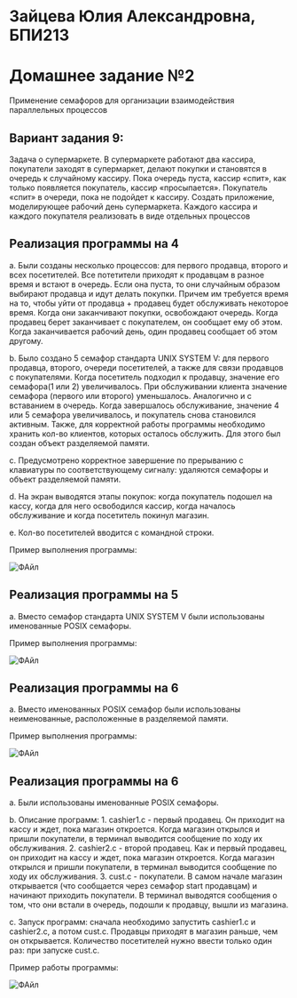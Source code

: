 # Зайцева Юлия Александровна, БПИ213

# Домашнее задание №2
Применение семафоров для организации взаимодействия параллельных процессов

## Вариант задания 9: 
Задача о супермаркете. В супермаркете работают два кассира, покупатели заходят в супермаркет, делают покупки и становятся в очередь к случайному кассиру. Пока очередь пуста, кассир «спит», как только появляется покупатель, кассир «просыпается». Покупатель «спит» в очереди, пока не подойдет к кассиру. Создать приложение, моделирующее рабочий день супермаркета. Каждого кассира и каждого покупателя реализовать в виде отдельных процессов

## Реализация программы на 4

a. Были созданы несколько процессов: для первого продавца, второго и всех посетителей. Все потетители приходят к продавцам в разное время и встают в очередь. Если она пуста, то они случайным образом выбирают продавца и идут делать покупки. Причем им требуется время на то, чтобы уйти от продавца + продавец будет обслуживать некоторое время. Когда они заканчивают покупки, освобождают очередь. Когда продавец берет заканчивает с покупателем, он сообщает ему об этом. Когда заканчивается рабочий день, один продавец сообщает об этом другому.

b. Было создано 5 семафор стандарта UNIX SYSTEM V: для первого продавца, второго, очереди посетителей, а также для связи продавцов с покупателями. Когда посетитель подходил к продавцу, значение его семафора(1 или 2) увеличивалось. При обслуживании клиента значение семафора (первого или второго) уменьшалось.  Аналогично и с вставанием в очередь. Когда завершалось обслуживание, значение 4 или 5 семафора увеличивалось, и покупатель снова становился активным. Также, для корректной работы программы необходимо хранить кол-во клиентов, которых осталось обслужить. Для этого был создан объект разделяемой памяти.

c. Предусмотрено корректное завершение по прерыванию с клавиатуры по соответствующему сигналу: удаляются семафоры и объект разделяемой памяти.

d. На экран выводятся этапы покупок: когда покупатель подошел на кассу, когда для него освободился кассир, когда началось обслуживание и когда посетитель покинул магазин.

e. Кол-во посетителей вводится с командной строки.

Пример выполнения программы: 

![ФАйл](https://user-images.githubusercontent.com/97798186/233171877-0d504f05-e0d3-4b8d-a183-2f61ab6b2a23.jpg)

## Реализация программы на 5

a. Вместо семафор стандарта UNIX SYSTEM V были использованы именованные POSIX семафоры.

Пример выполнения программы: 

![ФАйл](https://user-images.githubusercontent.com/97798186/233320600-c363f251-44aa-4e91-a6fd-b2936db7eca6.jpg)

## Реализация программы на 6

a. Вместо именованных POSIX семафор были использованы неименованные, расположенные в разделяемой памяти.

Пример выполнения программы: 

![ФАйл](https://user-images.githubusercontent.com/97798186/233328194-4ed6bad4-b98f-4bde-af28-57c0f36ee070.jpg)

## Реализация программы на 6

a. Были использованы именованные POSIX семафоры.

b. Описание программ: 
    1. cashier1.c - первый продавец. Он приходит на кассу и ждет, пока магазин откроется. Когда магазин открылся и пришли покупатели, в терминал выводится сообщение по ходу их обслуживания.
    2. cashier2.c - второй продавец. Как и первый продавец, он приходит на кассу и ждет, пока магазин откроется. Когда магазин открылся и пришли покупатели, в терминал выводится сообщение по ходу их обслуживания.
    3. cust.c - покупатели. В самом начале магазин открывается (что сообщается через семафор start продавцам) и начинают приходить покупатели. В терминал выводятся сообщения о том, что они встали в очередь, подошли к продавцу, вышли из магазина.

с. Запуск программ: сначала необходимо запустить cashier1.c и cashier2.c, а потом cust.c. Продавцы приходят в магазин раньше, чем он открывается. Количество посетителей нужно ввести только один раз: при запуске cust.c.

Пример работы программы:

![ФАйл](https://user-images.githubusercontent.com/97798186/233357202-e47019de-0c7a-4899-bd43-8892900d34a5.jpg)


